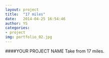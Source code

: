 ```yaml
---
layout: project
title:  "17 miles"
date:   2014-04-25 16:54:46
author: YS
categories:
- project
img: portfolio_02.jpg
---
```

####YOUR PROJECT NAME
Take from 17 miles.